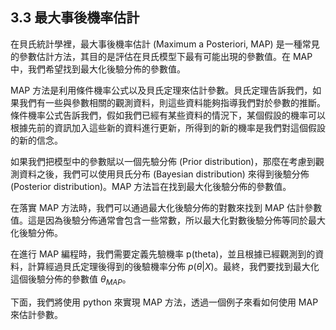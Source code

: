 ## 3.3 最大事後機率估計

在貝氏統計學裡，最大事後機率估計 (Maximum a Posteriori, MAP) 是一種常見的參數估計方法，其目的是評估在貝氏模型下最有可能出現的參數值。在 MAP 中，我們希望找到最大化後驗分佈的參數值。

MAP 方法是利用條件機率公式以及貝氏定理來估計參數。貝氏定理告訴我們，如果我們有一些與參數相關的觀測資料，則這些資料能夠指導我們對於參數的推斷。條件機率公式告訴我們，假如我們已經有某些資料的情況下，某個假設的機率可以根據先前的資訊加入這些新的資料進行更新，所得到的新的機率是我們對這個假設的新的信念。

如果我們把模型中的參數賦以一個先驗分佈 (Prior distribution)，那麼在考慮到觀測資料之後，我們可以使用貝氏分布 (Bayesian distribution) 來得到後驗分佈 (Posterior distribution)。MAP 方法旨在找到最大化後驗分佈的參數值。

在落實 MAP 方法時，我們可以通過最大化後驗分佈的對數來找到 MAP 估計參數值。這是因為後驗分佈通常會包含一些常數，所以最大化對數後驗分佈等同於最大化後驗分佈。

在進行 MAP 編程時，我們需要定義先驗機率 p(theta)，並且根據已經觀測到的資料，計算經過貝氏定理後得到的後驗機率分佈 $p(\theta|X)$。最終，我們要找到最大化這個後驗分佈的參數值 $\theta_{MAP}$。

下面，我們將使用 python 來實現 MAP 方法，透過一個例子來看如何使用 MAP 來估計參數。